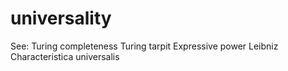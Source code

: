 # universality

See:
Turing completeness
Turing tarpit
Expressive power
Leibniz Characteristica universalis
